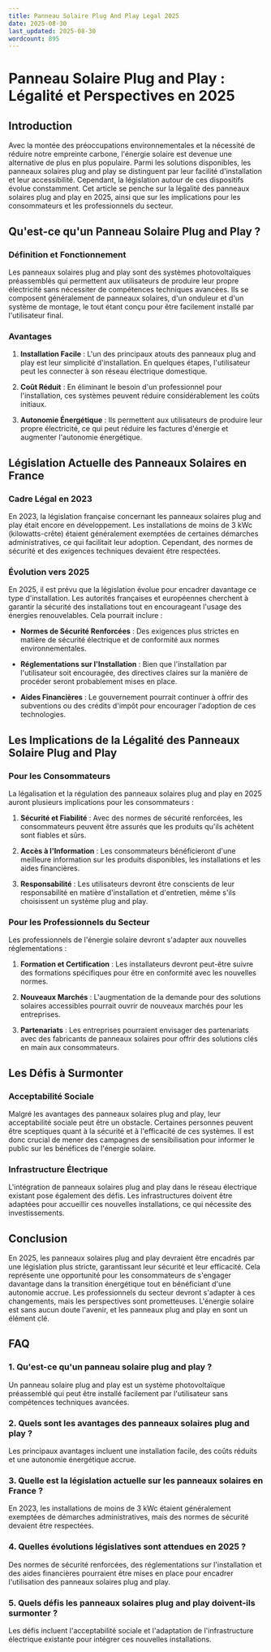 ```yaml
---
title: Panneau Solaire Plug And Play Legal 2025
date: 2025-08-30
last_updated: 2025-08-30
wordcount: 895
---
```


# Panneau Solaire Plug and Play : Légalité et Perspectives en 2025

## Introduction

Avec la montée des préoccupations environnementales et la nécessité de réduire notre empreinte carbone, l'énergie solaire est devenue une alternative de plus en plus populaire. Parmi les solutions disponibles, les panneaux solaires plug and play se distinguent par leur facilité d'installation et leur accessibilité. Cependant, la législation autour de ces dispositifs évolue constamment. Cet article se penche sur la légalité des panneaux solaires plug and play en 2025, ainsi que sur les implications pour les consommateurs et les professionnels du secteur.

## Qu'est-ce qu'un Panneau Solaire Plug and Play ?

### Définition et Fonctionnement

Les panneaux solaires plug and play sont des systèmes photovoltaïques préassemblés qui permettent aux utilisateurs de produire leur propre électricité sans nécessiter de compétences techniques avancées. Ils se composent généralement de panneaux solaires, d'un onduleur et d'un système de montage, le tout étant conçu pour être facilement installé par l'utilisateur final. 

### Avantages

1. **Installation Facile** : L'un des principaux atouts des panneaux plug and play est leur simplicité d'installation. En quelques étapes, l'utilisateur peut les connecter à son réseau électrique domestique.
   
2. **Coût Réduit** : En éliminant le besoin d'un professionnel pour l'installation, ces systèmes peuvent réduire considérablement les coûts initiaux.

3. **Autonomie Énergétique** : Ils permettent aux utilisateurs de produire leur propre électricité, ce qui peut réduire les factures d'énergie et augmenter l'autonomie énergétique.

## Législation Actuelle des Panneaux Solaires en France

### Cadre Légal en 2023

En 2023, la législation française concernant les panneaux solaires plug and play était encore en développement. Les installations de moins de 3 kWc (kilowatts-crête) étaient généralement exemptées de certaines démarches administratives, ce qui facilitait leur adoption. Cependant, des normes de sécurité et des exigences techniques devaient être respectées.

### Évolution vers 2025

En 2025, il est prévu que la législation évolue pour encadrer davantage ce type d'installation. Les autorités françaises et européennes cherchent à garantir la sécurité des installations tout en encourageant l'usage des énergies renouvelables. Cela pourrait inclure :

- **Normes de Sécurité Renforcées** : Des exigences plus strictes en matière de sécurité électrique et de conformité aux normes environnementales.
  
- **Réglementations sur l'Installation** : Bien que l'installation par l'utilisateur soit encouragée, des directives claires sur la manière de procéder seront probablement mises en place.

- **Aides Financières** : Le gouvernement pourrait continuer à offrir des subventions ou des crédits d'impôt pour encourager l'adoption de ces technologies.

## Les Implications de la Légalité des Panneaux Solaire Plug and Play

### Pour les Consommateurs

La légalisation et la régulation des panneaux solaires plug and play en 2025 auront plusieurs implications pour les consommateurs :

1. **Sécurité et Fiabilité** : Avec des normes de sécurité renforcées, les consommateurs peuvent être assurés que les produits qu'ils achètent sont fiables et sûrs.

2. **Accès à l'Information** : Les consommateurs bénéficieront d'une meilleure information sur les produits disponibles, les installations et les aides financières.

3. **Responsabilité** : Les utilisateurs devront être conscients de leur responsabilité en matière d'installation et d'entretien, même s'ils choisissent un système plug and play.

### Pour les Professionnels du Secteur

Les professionnels de l'énergie solaire devront s'adapter aux nouvelles réglementations :

1. **Formation et Certification** : Les installateurs devront peut-être suivre des formations spécifiques pour être en conformité avec les nouvelles normes.

2. **Nouveaux Marchés** : L'augmentation de la demande pour des solutions solaires accessibles pourrait ouvrir de nouveaux marchés pour les entreprises.

3. **Partenariats** : Les entreprises pourraient envisager des partenariats avec des fabricants de panneaux solaires pour offrir des solutions clés en main aux consommateurs.

## Les Défis à Surmonter

### Acceptabilité Sociale

Malgré les avantages des panneaux solaires plug and play, leur acceptabilité sociale peut être un obstacle. Certaines personnes peuvent être sceptiques quant à la sécurité et à l'efficacité de ces systèmes. Il est donc crucial de mener des campagnes de sensibilisation pour informer le public sur les bénéfices de l'énergie solaire.

### Infrastructure Électrique

L'intégration de panneaux solaires plug and play dans le réseau électrique existant pose également des défis. Les infrastructures doivent être adaptées pour accueillir ces nouvelles installations, ce qui nécessite des investissements.

## Conclusion

En 2025, les panneaux solaires plug and play devraient être encadrés par une législation plus stricte, garantissant leur sécurité et leur efficacité. Cela représente une opportunité pour les consommateurs de s'engager davantage dans la transition énergétique tout en bénéficiant d'une autonomie accrue. Les professionnels du secteur devront s'adapter à ces changements, mais les perspectives sont prometteuses. L'énergie solaire est sans aucun doute l'avenir, et les panneaux plug and play en sont un élément clé.

## FAQ

### 1. Qu'est-ce qu'un panneau solaire plug and play ?

Un panneau solaire plug and play est un système photovoltaïque préassemblé qui peut être installé facilement par l'utilisateur sans compétences techniques avancées.

### 2. Quels sont les avantages des panneaux solaires plug and play ?

Les principaux avantages incluent une installation facile, des coûts réduits et une autonomie énergétique accrue.

### 3. Quelle est la législation actuelle sur les panneaux solaires en France ?

En 2023, les installations de moins de 3 kWc étaient généralement exemptées de démarches administratives, mais des normes de sécurité devaient être respectées.

### 4. Quelles évolutions législatives sont attendues en 2025 ?

Des normes de sécurité renforcées, des réglementations sur l'installation et des aides financières pourraient être mises en place pour encadrer l'utilisation des panneaux solaires plug and play.

### 5. Quels défis les panneaux solaires plug and play doivent-ils surmonter ?

Les défis incluent l'acceptabilité sociale et l'adaptation de l'infrastructure électrique existante pour intégrer ces nouvelles installations.